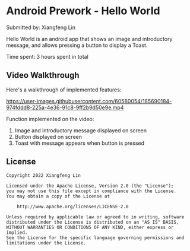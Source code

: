 # Android Prework - Hello World

Submitted by: Xiangfeng Lin

Hello World is an android app that shows an image and introductory message, and allows pressing a button to display a Toast. 

Time spent: 3 hours spent in total

## Video Walkthrough

Here's a walkthrough of implemented features:

https://user-images.githubusercontent.com/60580054/185690184-974fddd8-225a-4e36-91c8-9ff2b9d50e9e.mp4

Function implemented on the video:
1. Image and introductory message displayed on screen
2. Button displayed on screen
3. Toast with message appears when button is pressed

## License

    Copyright 2022 Xiangfeng Lin

    Licensed under the Apache License, Version 2.0 (the "License");
    you may not use this file except in compliance with the License.
    You may obtain a copy of the License at

        http://www.apache.org/licenses/LICENSE-2.0

    Unless required by applicable law or agreed to in writing, software
    distributed under the License is distributed on an "AS IS" BASIS,
    WITHOUT WARRANTIES OR CONDITIONS OF ANY KIND, either express or implied.
    See the License for the specific language governing permissions and
    limitations under the License.

